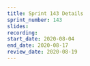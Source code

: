 ```yaml
---
title: Sprint 143 Details
sprint_number: 143
slides:
recording:
start_date: 2020-08-04
end_date: 2020-08-17
review_date: 2020-08-19
---
```

